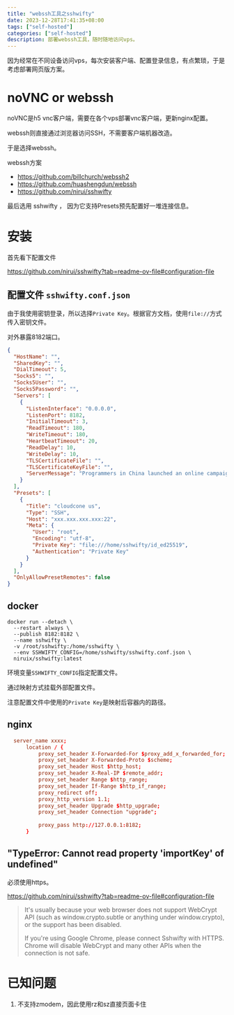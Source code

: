```yaml
---
title: "webssh工具之sshwifty"
date: 2023-12-28T17:41:35+08:00
tags: ["self-hosted"]
categories: ["self-hosted"]
description: 部署webssh工具，随时随地访问vps。
---
```


因为经常在不同设备访问vps，每次安装客户端、配置登录信息，有点繁琐，于是考虑部署网页版方案。

# noVNC or webssh

noVNC是h5 vnc客户端，需要在各个vps部署vnc客户端，更新nginx配置。

webssh则直接通过浏览器访问SSH，不需要客户端机器改造。

于是选择webssh。

webssh方案

- https://github.com/billchurch/webssh2
- https://github.com/huashengdun/webssh
- https://github.com/nirui/sshwifty

最后选用 sshwifty ， 因为它支持Presets预先配置好一堆连接信息。

# 安装

首先看下配置文件

https://github.com/nirui/sshwifty?tab=readme-ov-file#configuration-file


## 配置文件 `sshwifty.conf.json`

由于我使用密钥登录，所以选择`Private Key`。根据官方文档，使用`file://`方式传入密钥文件。

对外暴露8182端口。

```json
{
  "HostName": "",
  "SharedKey": "",
  "DialTimeout": 5,
  "Socks5": "",
  "Socks5User": "",
  "Socks5Password": "",
  "Servers": [
    {
      "ListenInterface": "0.0.0.0",
      "ListenPort": 8182,
      "InitialTimeout": 3,
      "ReadTimeout": 180,
      "WriteTimeout": 180,
      "HeartbeatTimeout": 20,
      "ReadDelay": 10,
      "WriteDelay": 10,
      "TLSCertificateFile": "",
      "TLSCertificateKeyFile": "",
      "ServerMessage": "Programmers in China launched an online campaign against [implicitly forced overtime work](https://en.wikipedia.org/wiki/996_working_hour_system) in pursuit of balanced work-life relationship. Sshwifty wouldn't exist if its author must work such extreme hours. If you're benefiting from hobbyist projects like this one, please consider to support the action."
    }
  ],
  "Presets": [
    {
      "Title": "cloudcone us",
      "Type": "SSH",
      "Host": "xxx.xxx.xxx.xxx:22",
      "Meta": {
        "User": "root",
        "Encoding": "utf-8",
        "Private Key": "file:///home/sshwifty/id_ed25519",
        "Authentication": "Private Key"
      }
    }  
  ],
  "OnlyAllowPresetRemotes": false
}
```

## docker

```shell
docker run --detach \
  --restart always \
  --publish 8182:8182 \
  --name sshwifty \
  -v /root/sshwifty:/home/sshwifty \
  --env SSHWIFTY_CONFIG=/home/sshwifty/sshwifty.conf.json \
  niruix/sshwifty:latest
```

环境变量`SSHWIFTY_CONFIG`指定配置文件。

通过映射方式挂载外部配置文件。

注意配置文件中使用的`Private Key`是映射后容器内的路径。

## nginx

```conf
  server_name xxxx;
      location / {
          proxy_set_header X-Forwarded-For $proxy_add_x_forwarded_for;
          proxy_set_header X-Forwarded-Proto $scheme;
          proxy_set_header Host $http_host;
          proxy_set_header X-Real-IP $remote_addr;
          proxy_set_header Range $http_range;
          proxy_set_header If-Range $http_if_range;            
          proxy_redirect off;
          proxy_http_version 1.1;
          proxy_set_header Upgrade $http_upgrade;
          proxy_set_header Connection "upgrade";           
          
          proxy_pass http://127.0.0.1:8182;
      }
```

## "TypeError: Cannot read property 'importKey' of undefined"

必须使用https。

https://github.com/nirui/sshwifty?tab=readme-ov-file#configuration-file


>It's usually because your web browser does not support WebCrypt API (such as window.crypto.subtle or anything under window.crypto), or the support has been disabled.
>
>If you're using Google Chrome, please connect Sshwifty with HTTPS. Chrome will disable WebCrypt and many other APIs when the connection is not safe.


# 已知问题

1. 不支持zmodem，因此使用rz和sz直接页面卡住
